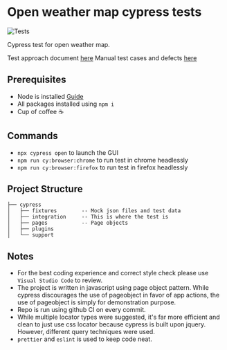 # Open weather map cypress tests

![Tests](https://github.com/huyhua/openweathermap-test/actions/workflows/run-tests.yml/badge.svg)

Cypress test for open weather map.

Test approach document [here](test-approach.md)
Manual test cases and defects [here](manual-testcases.xlsx)

## Prerequisites
- Node is installed [Guide](https://nodejs.org/en/download/package-manager/)
- All packages installed using `npm i`
- Cup of coffee ☕

## Commands
- `npx cypress open` to launch the GUI
- `npm run cy:browser:chrome` to run test in chrome headlessly
- `npm run cy:browser:firefox` to run test in firefox headlessly

## Project Structure

```
├── cypress
│   ├── fixtures        -- Mock json files and test data
│   ├── integration     -- This is where the test is
│   ├── pages           -- Page objects
│   ├── plugins
│   └── support
```
## Notes

- For the best coding experience and correct style check please use `Visual Studio Code` to review.
- The project is written in javascript using page object pattern. While cypress discourages the use of pageobject in favor of app actions, the use of pageobject is simply for demonstration purpose.
- Repo is run using github CI on every commit.
- While multiple locator types were suggested, it's far more efficient and clean to just use css locator because cypress is built upon jquery. However, different query techniques were used.
- `prettier` and `eslint` is used to keep code neat.
